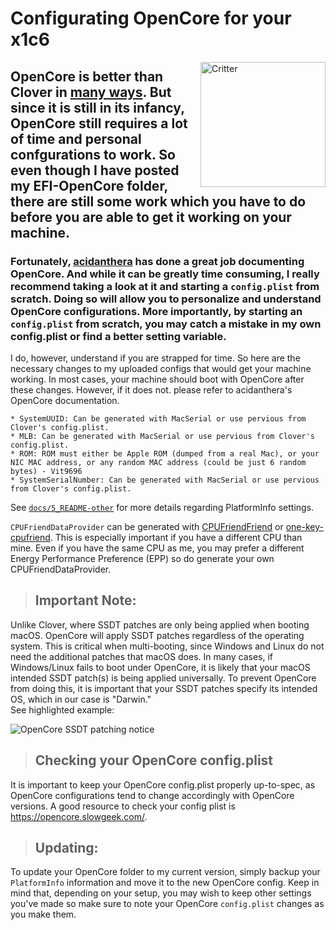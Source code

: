﻿# Configurating OpenCore for your x1c6

<img align="right" src="https://i.imgur.com/u2Nukp7.png" alt="Critter" width="200">

## OpenCore is better than Clover in [many ways](https://khronokernel-2.gitbook.io/opencore-vanilla-desktop-guide/). But since it is still in its infancy, OpenCore still requires a lot of time and personal confgurations to work. So even though I have posted my EFI-OpenCore folder, there are still some work which you have to do before you are able to get it working on your machine.

### Fortunately, [acidanthera](https://github.com/acidanthera) has done a great job documenting OpenCore. And while it can be greatly time consuming, I really recommend taking a look at it and starting a `config.plist` from scratch. Doing so will allow you to personalize and understand OpenCore configurations. More importantly, by starting an `config.plist` from scratch, you may catch a mistake in my own config.plist or find a better setting variable.  

I do, however, understand if you are strapped for time. So here are the necessary changes to my uploaded configs that would get your machine working. In most cases, your machine should boot with OpenCore after these changes. However, if it does not. please refer to acidanthera's OpenCore documentation.

```
* SystemUUID: Can be generated with MacSerial or use pervious from Clover's config.plist.
* MLB: Can be generated with MacSerial or use pervious from Clover's config.plist.
* ROM: ROM must either be Apple ROM (dumped from a real Mac), or your NIC MAC address, or any random MAC address (could be just 6 random bytes) - Vit9696
* SystemSerialNumber: Can be generated with MacSerial or use pervious from Clover's config.plist.
```

See [`docs/5_README-other`](https://github.com/tylernguyen/x1c6-hackintosh/blob/master/docs/5_README-other.md) for more details regarding PlatformInfo settings.

`CPUFriendDataProvider` can be generated with [CPUFriendFriend](https://github.com/corpnewt/CPUFriendFriend_) or [one-key-cpufriend](https://github.com/stevezhengshiqi/one-key-cpufriend). This is especially important if you have a different CPU than mine. Even if you have the same CPU as me, you may prefer a different Energy Performance Preference (EPP) so do generate your own CPUFriendDataProvider.  

> ## Important Note:

Unlike Clover, where SSDT patches are only being applied when booting macOS. OpenCore will apply SSDT patches regardless of the operating system. This is critical when multi-booting, since Windows and Linux do not need the additional patches that macOS does. In many cases, if Windows/Linux fails to boot under OpenCore, it is likely that your macOS intended SSDT patch(s) is being applied universally. To prevent OpenCore from doing this, it is important that your SSDT patches specify its intended OS, which in our case is "Darwin."  
See highlighted example:

![OpenCore SSDT patching notice](https://raw.githubusercontent.com/tylernguyen/x1c6-hackintosh/master/docs/assets/img/OpenCore%20SSDT%20patching%20notice.png)

> ## Checking your OpenCore config.plist

It is important to keep your OpenCore config.plist properly up-to-spec, as OpenCore configurations tend to change accordingly with OpenCore versions. A good resource to check your config plist is https://opencore.slowgeek.com/.

> ## Updating:

To update your OpenCore folder to my current version, simply backup your `PlatformInfo` information and move it to the new OpenCore config. Keep in mind that, depending on your setup, you may wish to keep other settings you've made so make sure to note your OpenCore `config.plist` changes as you make them.
